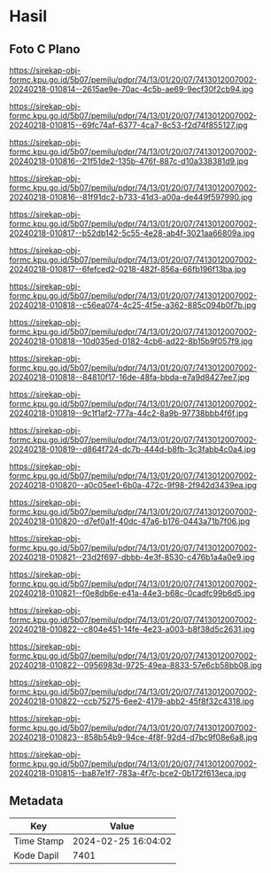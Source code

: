 # Hasil

## Foto C Plano

https://sirekap-obj-formc.kpu.go.id/5b07/pemilu/pdpr/74/13/01/20/07/7413012007002-20240218-010814--2615ae9e-70ac-4c5b-ae69-9ecf30f2cb94.jpg

https://sirekap-obj-formc.kpu.go.id/5b07/pemilu/pdpr/74/13/01/20/07/7413012007002-20240218-010815--69fc74af-6377-4ca7-8c53-f2d74f855127.jpg

https://sirekap-obj-formc.kpu.go.id/5b07/pemilu/pdpr/74/13/01/20/07/7413012007002-20240218-010816--21f51de2-135b-476f-887c-d10a338381d9.jpg

https://sirekap-obj-formc.kpu.go.id/5b07/pemilu/pdpr/74/13/01/20/07/7413012007002-20240218-010816--81f91dc2-b733-41d3-a00a-de449f597990.jpg

https://sirekap-obj-formc.kpu.go.id/5b07/pemilu/pdpr/74/13/01/20/07/7413012007002-20240218-010817--b52db142-5c55-4e28-ab4f-3021aa66809a.jpg

https://sirekap-obj-formc.kpu.go.id/5b07/pemilu/pdpr/74/13/01/20/07/7413012007002-20240218-010817--6fefced2-0218-482f-856a-66fb196f13ba.jpg

https://sirekap-obj-formc.kpu.go.id/5b07/pemilu/pdpr/74/13/01/20/07/7413012007002-20240218-010818--c56ea074-4c25-4f5e-a362-885c094b0f7b.jpg

https://sirekap-obj-formc.kpu.go.id/5b07/pemilu/pdpr/74/13/01/20/07/7413012007002-20240218-010818--10d035ed-0182-4cb6-ad22-8b15b9f057f9.jpg

https://sirekap-obj-formc.kpu.go.id/5b07/pemilu/pdpr/74/13/01/20/07/7413012007002-20240218-010818--84810f17-16de-48fa-bbda-e7a9d8427ee7.jpg

https://sirekap-obj-formc.kpu.go.id/5b07/pemilu/pdpr/74/13/01/20/07/7413012007002-20240218-010819--9c1f1af2-777a-44c2-8a9b-97738bbb4f6f.jpg

https://sirekap-obj-formc.kpu.go.id/5b07/pemilu/pdpr/74/13/01/20/07/7413012007002-20240218-010819--d864f724-dc7b-444d-b8fb-3c3fabb4c0a4.jpg

https://sirekap-obj-formc.kpu.go.id/5b07/pemilu/pdpr/74/13/01/20/07/7413012007002-20240218-010820--a0c05ee1-6b0a-472c-9f98-2f942d3439ea.jpg

https://sirekap-obj-formc.kpu.go.id/5b07/pemilu/pdpr/74/13/01/20/07/7413012007002-20240218-010820--d7ef0a1f-40dc-47a6-b176-0443a71b7f06.jpg

https://sirekap-obj-formc.kpu.go.id/5b07/pemilu/pdpr/74/13/01/20/07/7413012007002-20240218-010821--23d2f697-dbbb-4e3f-8530-c476b1a4a0e9.jpg

https://sirekap-obj-formc.kpu.go.id/5b07/pemilu/pdpr/74/13/01/20/07/7413012007002-20240218-010821--f0e8db6e-e41a-44e3-b68c-0cadfc99b6d5.jpg

https://sirekap-obj-formc.kpu.go.id/5b07/pemilu/pdpr/74/13/01/20/07/7413012007002-20240218-010822--c804e451-14fe-4e23-a003-b8f38d5c2631.jpg

https://sirekap-obj-formc.kpu.go.id/5b07/pemilu/pdpr/74/13/01/20/07/7413012007002-20240218-010822--0956983d-9725-49ea-8833-57e6cb58bb08.jpg

https://sirekap-obj-formc.kpu.go.id/5b07/pemilu/pdpr/74/13/01/20/07/7413012007002-20240218-010822--ccb75275-6ee2-4179-abb2-45f8f32c4318.jpg

https://sirekap-obj-formc.kpu.go.id/5b07/pemilu/pdpr/74/13/01/20/07/7413012007002-20240218-010823--858b54b9-94ce-4f8f-92d4-d7bc9f08e6a8.jpg

https://sirekap-obj-formc.kpu.go.id/5b07/pemilu/pdpr/74/13/01/20/07/7413012007002-20240218-010815--ba87e1f7-783a-4f7c-bce2-0b172f613eca.jpg


## Metadata

| Key        | Value               |
| ---------- | ------------------- |
| Time Stamp | 2024-02-25 16:04:02 |
| Kode Dapil | 7401                |



